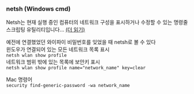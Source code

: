 ### netsh (Windows cmd)
Netsh는 현재 실행 중인 컴퓨터의 네트워크 구성을 표시하거나 수정할 수 있는 명령줄 스크립팅 유틸리티입니다... [(더 읽기)](https://docs.microsoft.com/ko-kr/windows-server/networking/technologies/netsh/netsh-contexts)  
  
예전에 연결했었던 와이파이 비밀번호를 잊었을 때 netsh로 볼 수 있다  
윈도우가 연결되어 있는 모든 네트워크 목록 표시  
`netsh wlan show profile`  
네트워크 범위 밖에 있는 목록에 보안키 표시  
`netsh wlan show profile name="network_name" key=clear`  
  
Mac 명령어  
`security find-generic-password -wa network_name`
